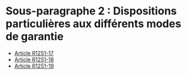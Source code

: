 # Sous-paragraphe 2 : Dispositions particulières aux différents modes de garantie

* [Article R1251-17](./LEGIARTI000018537350.md)
* [Article R1251-18](./LEGIARTI000018537348.md)
* [Article R1251-19](./LEGIARTI000018537346.md)
